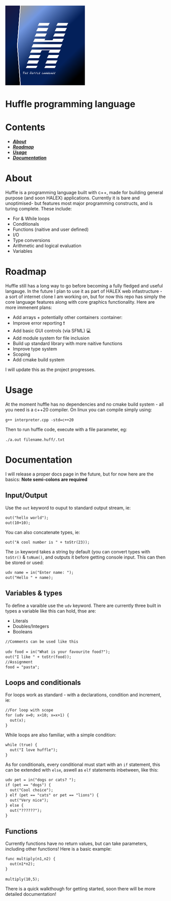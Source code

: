 ![LOGO](https://github.com/HamishHamiltonSmith/Huffle/blob/main/assets/huffle_logo_small.png)

# Huffle programming language

# Contents

- ***[About](#about)***
- ***[Roadmap](#roadmap)***
- ***[Usage](#usage)***
- ***[Documentation](#documentation)***

# About

Huffle is a programming language built with c++, made for building general purpose (and soon HALEX) applications. Currently it is bare and unoptimised- but features most major programming constructs, and is turing complete. These include:

- For & While loops
- Conditionals
- Functions (naitive and user defined)
- I/O
- Type conversions
- Arithmetic and logical evaluation
- Variables


# Roadmap

Huffle still has a long way to go before becoming a fully fledged and useful langauge. In the future I plan to use it as part of HALEX web infastructure - a sort of internet clone I am working on, but for now this repo has simply the core language features along with core graphics functionality. Here are more immenent plans:

- Add arrays + potentially other containers :container:
- Improve error reporting :heavy_exclamation_mark:
- Add basic GUI controls (via SFML) :computer:
- Add module system for file inclusion 
- Build up standard library with more naitive functions
- Improve type system
- Scoping 
- Add cmake build system

I will update this as the project progresses. 

# Usage

At the moment huffle has no dependencies and no cmake build system - all you need is a c++20 compiler. On linux you can compile simply using:

`g++ interpreter.cpp -std=c++20`

Then to run huffle code, execute with a file parameter, eg:

`./a.out filename.huff/.txt`

# Documentation

I will release a proper docs page in the future, but for now here are the basics:
**Note semi-colons are required**


## Input/Output

Use the `out` keyword to ouput to standard output stream, ie:

```
out("hello world");
out(10+10);
```

You can also concatenate types, ie:

```
out("A cool number is " + toStr(23));
```


The `in` keyword takes a string by default (you can convert types with `toStr()` & `toNum()`, and outputs it before getting console input. This can then be stored or used:

```
udv name = in("Enter name: ");
out("Hello " + name);
```

## Variables & types
 
To define a varaible use the `udv` keyword. There are currently three built in types a variable like this can hold, thse are:
- Literals
- Doubles/Integers
- Booleans
 
```
//Comments can be used like this
 
udv food = in("What is your favourite food?");
out("I like " + toStr(food));
//Assignment
food = "pasta";
```
 
## Loops and conditionals
 
For loops work as standard - with a declarations, condition and increment, ie:
 
```
//For loop with scope
for (udv x=0; x<10; x=x+1) {
  out(x);
}
```
 
While loops are also familiar, with a simple condition:
 
```
while (true) {
  out("I love huffle");
}
```
 
 
As for conditionals, every conditional must start with an `if` statement, this can be extended with `else`, aswell as `elf` statements inbetween, like this:
 
```
udv pet = in("dogs or cats? ");
if (pet == "dogs") {
  out("Cool choice");
} elf (pet == "cats" or pet == "lions") {
  out("Very nice");
} else {
  out("??????");
}
```
 
## Functions
 
Currently functions have no return values, but can take parameters, including other functions! Here is a basic example:
 
```
func multiply(n1,n2) {
  out(n1*n2);
}
 
multiply(10,5);
```
 
 
There is a quick walkthough for getting started, soon there will be more detailed documentation!


